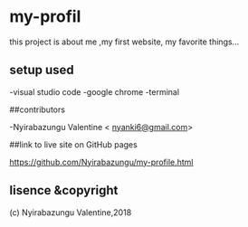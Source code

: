 # my-profil

this project is about me ,my first website, my favorite things...

## setup used

-visual studio code
-google chrome
-terminal

##contributors

-Nyirabazungu Valentine < nyanki6@gmail.com>

 ##link to live site on GitHub pages

  https://github.com/Nyirabazungu/my-profile.html

## lisence &copyright

(c) Nyirabazungu Valentine,2018

